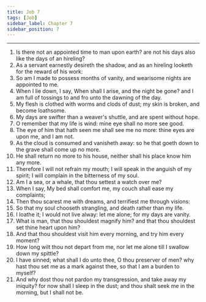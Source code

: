 ```yaml
---
title: Job 7
tags: [Job]
sidebar_label: Chapter 7
sidebar_position: 7
---
```


---
1. Is there not an appointed time to man upon earth? are not his days also like the days of an hireling?
2. As a servant earnestly desireth the shadow, and as an hireling looketh for the reward of his work:
3. So am I made to possess months of vanity, and wearisome nights are appointed to me.
4. When I lie down, I say, When shall I arise, and the night be gone? and I am full of tossings to and fro unto the dawning of the day.
5. My flesh is clothed with worms and clods of dust; my skin is broken, and become loathsome.
6. My days are swifter than a weaver's shuttle, and are spent without hope.
7. O remember that my life is wind: mine eye shall no more see good.
8. The eye of him that hath seen me shall see me no more: thine eyes are upon me, and I am not.
9. As the cloud is consumed and vanisheth away: so he that goeth down to the grave shall come up no more.
10. He shall return no more to his house, neither shall his place know him any more.
11. Therefore I will not refrain my mouth; I will speak in the anguish of my spirit; I will complain in the bitterness of my soul.
12. Am I a sea, or a whale, that thou settest a watch over me?
13. When I say, My bed shall comfort me, my couch shall ease my complaints;
14. Then thou scarest me with dreams, and terrifiest me through visions:
15. So that my soul chooseth strangling, and death rather than my life.
16. I loathe it; I would not live alway: let me alone; for my days are vanity.
17. What is man, that thou shouldest magnify him? and that thou shouldest set thine heart upon him?
18. And that thou shouldest visit him every morning, and try him every moment?
19. How long wilt thou not depart from me, nor let me alone till I swallow down my spittle?
20. I have sinned; what shall I do unto thee, O thou preserver of men? why hast thou set me as a mark against thee, so that I am a burden to myself?
21. And why dost thou not pardon my transgression, and take away my iniquity? for now shall I sleep in the dust; and thou shalt seek me in the morning, but I shall not be.